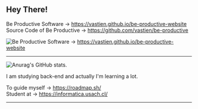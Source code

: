 ## Hey There!

  Be Productive Software → https://vastien.github.io/be-productive-website                           
  Source Code of Be Productive → https://github.com/vastien/be-productive
  
  ![Be Productive Software -> ](https://img.shields.io/badge/dev.to-0A0A0A?style=for-the-badge&logo=dev.to&logoColor=white) https://vastien.github.io/be-productive-website   
   

___________________________________________________________________________________________________________________________________________________________

![Anurag's GitHub stats](https://github-readme-stats.vercel.app/api?username=vastien&show_icons=true&theme=tokyonight).                  

I am studying back-end and actually I'm learning a lot. 

To guide myself → https://roadmap.sh/                                                                                                                                                                                                                                                                                                                     
Student at → https://informatica.usach.cl/       

___________________________________________________________________________________________________________________________________________________________


